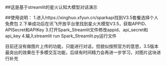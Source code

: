 ##这是基于streamlit的星火认知大模型对话演示

##使用说明：
1.进入https://xinghuo.xfyun.cn/sparkapi找到V3.5套餐选择个人免费包
2.下单成功后在讯飞开放平台里找到星火大模型V3.5，获取APPID、APISecret和APIKey
3.打开Spark_Streamlit文件修改appid、api_secret和api_key
4.输入streamlit run Spark_Streamlit.py运行文件

目前还没有做图片上传的功能，只能进行对话，但貌似按照官方的意思，3.5版本最突出的效果在于多模交互功能，后续有时间精力会再进一步学习，对图片这块进行补充
